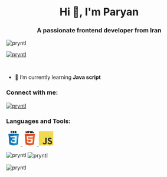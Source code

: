 <h1 align="center">Hi 👋, I'm Paryan</h1>
<h3 align="center">A passionate frontend developer from Iran</h3>

<p align="left"> <img src="https://komarev.com/ghpvc/?username=pryntl&label=Profile%20views&color=0e75b6&style=flat" alt="pryntl" /> </p>

<p align="left"> <a href="https://github.com/ryo-ma/github-profile-trophy"><img src="https://github-profile-trophy.vercel.app/?username=pryntl" alt="pryntl" /></a> </p>

<p align="left"> <a href="https://twitter.com/" target="blank"><img src="https://img.shields.io/twitter/follow/?logo=twitter&style=for-the-badge" alt="" /></a> </p>

- 🌱 I’m currently learning **Java script**

<h3 align="left">Connect with me:</h3>
<p align="left">
<a href="https://instagram.com/pryntl" target="blank"><img align="center" src="https://raw.githubusercontent.com/rahuldkjain/github-profile-readme-generator/master/src/images/icons/Social/instagram.svg" alt="pryntl" height="30" width="40" /></a>
</p>

<h3 align="left">Languages and Tools:</h3>
<p align="left"> <a href="https://www.w3schools.com/css/" target="_blank" rel="noreferrer"> <img src="https://raw.githubusercontent.com/devicons/devicon/master/icons/css3/css3-original-wordmark.svg" alt="css3" width="40" height="40"/> </a> <a href="https://www.w3.org/html/" target="_blank" rel="noreferrer"> <img src="https://raw.githubusercontent.com/devicons/devicon/master/icons/html5/html5-original-wordmark.svg" alt="html5" width="40" height="40"/> </a> <a href="https://developer.mozilla.org/en-US/docs/Web/JavaScript" target="_blank" rel="noreferrer"> <img src="https://raw.githubusercontent.com/devicons/devicon/master/icons/javascript/javascript-original.svg" alt="javascript" width="40" height="40"/> </a> </p>

<p><img align="left" src="https://github-readme-stats.vercel.app/api/top-langs?username=pryntl&show_icons=true&locale=en&layout=compact" alt="pryntl" /></p>

<p>&nbsp;<img align="center" src="https://github-readme-stats.vercel.app/api?username=pryntl&show_icons=true&locale=en" alt="pryntl" /></p>

<p><img align="center" src="https://github-readme-streak-stats.herokuapp.com/?user=pryntl&" alt="pryntl" /></p>

